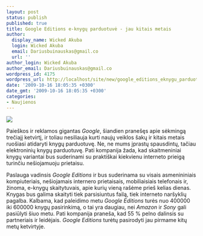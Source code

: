 ```yaml
---
layout: post
status: publish
published: true
title: Google Editions e-knygų parduotuvė - jau kitais metais
author:
  display_name: Wicked Akuba
  login: Wicked Akuba
  email: Dariusbuinauskas@gmail.co
  url: ''
author_login: Wicked Akuba
author_email: Dariusbuinauskas@gmail.co
wordpress_id: 4175
wordpress_url: http://localhost/site/new/google_editions_eknygu_parduotuve__jau_kitais_metais/
date: '2009-10-16 18:05:35 +0300'
date_gmt: '2009-10-16 18:05:35 +0300'
categories:
- Naujienos
---
```

<div class="imgright"><img src="http://img25.imageshack.us/img25/5268/bookstack.jpg"  /></div>
<p>Paieškos ir reklamos gigantas <i>Google</i>, šiandien pranešęs apie sėkmingą trečiajį ketvirtį, ir toliau nesiliauja kurti naujų veiklos šakų ir kitais metais ruošiasi atidaryti knygų parduotuvę. Ne, ne mums įprastų spausdintų, tačiau elektroninių knygų parduotuvę. Pati kompanija žada, kad skaitmeniniai knygų variantai bus suderinami su praktiškai kiekvienu interneto prieigą turinčiu nešiojamuoju prietaisu. </p>
<p>Paslauga vadinsis <i>Google Editions </i>ir bus suderinama su visais asmenininiais kompiuteriais, nešiojamais internero prietaisais, mobiliaisiais telefonais ir, žinoma, e-knygų skaitytuvais, apie kurių vieną rašėme prieš kelias dienas. Knygas bus galima skaityti tiek parsisiuntus failą, tiek interneto naršyklių pagalba. Kalbama, kad paleidimo metu <i>Google Editions </i>turės nuo 400000 iki 600000 knygų pasirinkimą, o tai yra daugiau, nei <i>Amazon </i>ir <i>Sony</i> gali pasiūlyti šiuo metu. Pati kompanija praneša, kad 55 % pelno dalinsis su partneriais ir leidėjais. <i>Google Editions </i>turėtų pasirodyti jau pirmame kitų metų ketvirtyje.<br /></p>
